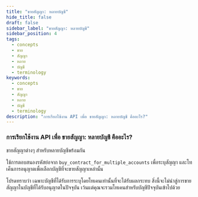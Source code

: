 ```yaml
---
title: "ขายสัญญา: หลายบัญชี"
hide_title: false
draft: false
sidebar_label: "ขายสัญญา: หลายบัญชี"
sidebar_position: 4
tags:
  - concepts
  - ขาย
  - สัญญา
  - หลาย
  - บัญชี
  - terminology
keywords:
  - concepts
  - ขาย
  - สัญญา
  - หลาย
  - บัญชี
  - terminology
description: "การเรียกใช้งาน API เพื่อ ขายสัญญา: หลายบัญชี คืออะไร?"
---
```


### การเรียกใช้งาน API เพื่อ ขายสัญญา: หลายบัญชี คืออะไร?

ขายสัญญาต่างๆ สำหรับหลายบัญชีพร้อมกัน

ใช้การตอบสนองรหัสย่อจาก `buy_contract_for_multiple_accounts` เพื่อระบุสัญญา และโทเค็นการอนุญาตเพื่อเลือกบัญชีที่จะขายสัญญาเหล่านั้น

โปรดทราบว่า เฉพาะบัญชีที่ได้รับการระบุโดยโทเคนเท่านั้นที่จะได้รับผลกระทบ สิ่งนี้จะไม่นำสู่การขายสัญญาในบัญชีที่ได้รับอนุญาตในปัจจุบัน เว้นแต่คุณจะรวมโทเคนสำหรับบัญชีปัจจุบันเข้าไปด้วย
